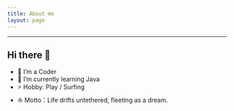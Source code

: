 ```yaml
---
title: About me
layout: page
---
```


-----------------------------------------

## Hi there 👋

- 🔭 I’m a Coder
- 🌱 I’m currently learning Java
- ⚡ Hobby: Play / Surfing
- ⛵ Motto：Life drifts untethered, fleeting as a dream.
